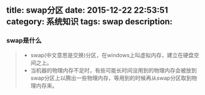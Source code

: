 title: swap分区
date: 2015-12-22 22:53:51
category: 系统知识
tags: swap
description:
---
### swap是什么

> * swap(中文意思是交换)分区，在windows上叫虚拟内存，建立在硬盘空间之上。
> * 当机器的物理内存不足时，有些可能长时间没用到的物理内存会被放到swap分区上以腾出一些物理内存，等用到的时候再从swap分区取到物理内存来。